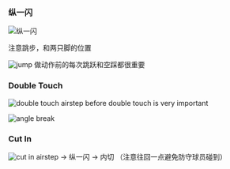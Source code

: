 
### 纵一闪
![纵一闪](https://www.youtube.com/watch?v=_Z3oGXMs-Zw&list=UULFgQb-et3xEEXvnKkJgpz4cw&index=11)


注意跳步，和两只脚的位置

![jump](https://www.youtube.com/watch?v=lKnqOLrzGuc&list=PL4fsAdUks2W3LlHhFq7fj-EAH8vtYJV2M&index=60)
做动作前的每次跳跃和空踩都很重要

### Double Touch
![double touch](https://www.youtube.com/watch?v=3vknmZz0P1k&list=PL4fsAdUks2W3LlHhFq7fj-EAH8vtYJV2M&index=1)
airstep before double touch is very important

![angle break](https://www.youtube.com/watch?v=IfUWPy4yuLI&list=PL4fsAdUks2W3LlHhFq7fj-EAH8vtYJV2M&index=5)


### Cut In

![cut in](https://www.youtube.com/watch?v=wDjw6vu4HDo&list=PLt66yTL2UHN8EZ1rb1mMpkCb1XyWpf7Wc)
airstep -> 纵一闪 -> 内切 （注意往回一点避免防守球员碰到）
